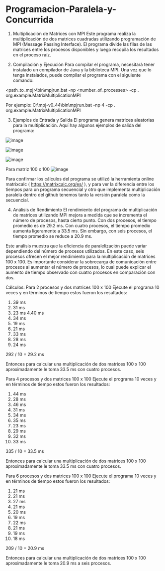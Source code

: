 # Programacion-Paralela-y-Concurrida
1. Multiplicación de Matrices con MPI
Este programa realiza la multiplicación de dos matrices cuadradas utilizando programación de MPI (Message Passing Interface). El programa divide las filas de las matrices entre los procesos disponibles y luego recopila los resultados en el proceso raíz.


2. Compilación y Ejecución
Para compilar el programa, necesitará tener instalado un compilador de Java y la biblioteca MPI. Una vez que lo tenga instalados, puede compilar el programa con el siguiente comando:

<path_to_mpj>\bin\mpjrun.bat -np <number_of_processes> -cp . org.example.MatrixMultiplicationMPI

Por ejemplo:
C:\mpj-v0_44\bin\mpjrun.bat -np 4 -cp . org.example.MatrixMultiplicationMPI


3. Ejemplos de Entrada y Salida
El programa genera matrices aleatorias para la multiplicación. Aquí hay algunos ejemplos de salida del programa:

![image](https://github.com/ViannyCruz/Programacion-Paralela-y-Concurrida/assets/113074158/99cad9d7-8c04-4baf-ad7d-d3fb13e86603)

![image](https://github.com/ViannyCruz/Programacion-Paralela-y-Concurrida/assets/113074158/5f7c923c-03fc-4ac7-83af-88a6b83f882b)

![image](https://github.com/ViannyCruz/Programacion-Paralela-y-Concurrida/assets/113074158/0bfe0525-f8d3-4a50-b8dc-097acabe61ec)

Para matriz 100 x 100
![image](https://github.com/ViannyCruz/Programacion-Paralela-y-Concurrida/assets/113074158/b440f0b0-6392-44fc-9b63-1c3adad55ff4)







Para confirmar los cálculos del programa se utilizó la herramienta online matrixcalc ( https://matrixcalc.org/es/ ), y para ver la diferencia entre los tiempos para un programa secuencial y otro que implementa multiplicación paralela dentro del github tenemos tanto la versión paralela como la secuencial.


4. Análisis de Rendimiento
El rendimiento del programa de multiplicación de matrices utilizando MPI mejora a medida que se incrementa el número de procesos, hasta cierto punto. Con dos procesos, el tiempo promedio es de 29.2 ms. Con cuatro procesos, el tiempo promedio aumenta ligeramente a 33.5 ms. Sin embargo, con seis procesos, el tiempo promedio se reduce a 20.9 ms.

Este análisis muestra que la eficiencia de paralelización puede variar dependiendo del número de procesos utilizados. En este caso, seis procesos ofrecen el mejor rendimiento para la multiplicación de matrices 100 x 100. Es importante considerar la sobrecarga de comunicación entre procesos al aumentar el número de procesos, lo cual puede explicar el aumento de tiempo observado con cuatro procesos en comparación con dos.

Cálculos:
Para 2 procesos y dos matrices 100 x 100
Ejecute el programa 10 veces y en términos de tiempo estos fueron los resultados:
1. 39 ms
2. 31 ms
3. 23 ms
4.40 ms
5. 34 ms
6. 19 ms
7. 21 ms
8. 33 ms
9. 28 ms
10. 24 ms

292 / 10 = 29.2 ms

Entonces para calcular una multiplicación de dos matrices 100 x 100 aproximadamente le toma 33.5 ms con cuatro procesos. 



Para 4 procesos y dos matrices 100 x 100
Ejecute el programa 10 veces y en términos de tiempo estos fueron los resultados:
1. 44 ms
2. 28 ms
3. 46 ms
4. 31 ms
5. 34 ms
6. 35 ms
7. 23 ms
8. 29 ms
9. 32 ms
10. 33 ms

335 / 10 = 33.5 ms

Entonces para calcular una multiplicación de dos matrices 100 x 100 aproximadamente le toma 33.5 ms con cuatro procesos. 



Para 6 procesos y dos matrices 100 x 100
Ejecute el programa 10 veces y en términos de tiempo estos fueron los resultados:
1. 21 ms
2. 21 ms
3. 27 ms
4. 21 ms
5. 20 ms
6. 19 ms
7. 22 ms
8. 21 ms
9. 19 ms
10. 18 ms

209 / 10 = 20.9 ms

Entonces para calcular una multiplicación de dos matrices 100 x 100 aproximadamente le toma 20.9 ms a seis procesos. 




